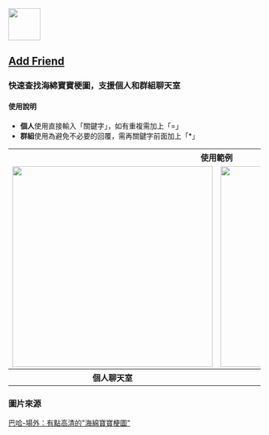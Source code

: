 <img width="64" src="https://github.com/IdONTKnowCHEK/MagicConchShell/assets/86880683/8bfe0a09-72d5-44a4-938c-142d9882a85d"/>


## [Add Friend](https://page.line.me/766lcoij)
### 快速查找海綿寶寶梗圖，支援個人和群組聊天室
#### 使用說明
- **個人**使用直接輸入「關鍵字」，如有重複需加上「=」
- **群組**使用為避免不必要的回覆，需再關鍵字前面加上「*」
<table>
  <tr>
    <th colspan="2"> 
        使用範例
    </th>
  </tr>
  <tr>
    <td colspan="1">
      <img src="https://github.com/IdONTKnowCHEK/MagicConchShell/assets/86880683/61a81547-fc4a-4d74-9114-73bc3b89e40b" width="400">
    </td>
     <td colspan="1">
      <img src="https://github.com/IdONTKnowCHEK/MagicConchShell/assets/86880683/bbe1f6a8-e8d4-4c53-9c45-c977db2ec5e7" width="400">
    </td>
  </tr>
  <tr>
    <th> 
        個人聊天室
    </th>
    <th> 
        群組聊天室
    </th>
  </tr>
</table>


### 圖片來源
[巴哈-場外：有點高清的"海綿寶寶梗圖"](https://forum.gamer.com.tw/C.php?bsn=8063&snA=933)

